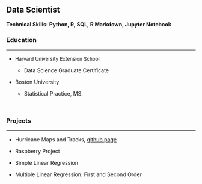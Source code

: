 ## Data Scientist
**Technical Skills: Python, R, SQL, R Markdown, Jupyter Notebook**

### Education
<hr>

+ <font size="2">Harvard University Extension School</font>
  - Data Science Graduate Certificate 
    
+ Boston University
  - Statistical Practice, MS. 

<br/>

### Projects
<hr>

  + Hurricane Maps and Tracks, 
   [github page](https://ampedraza.github.io/Hurricane-Maps-and-Tracks/)

  + Raspberry Project
  + Simple Linear Regression
  + Multiple Linear Regression: First and Second Order


